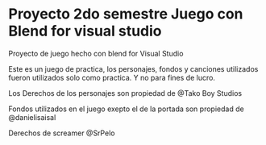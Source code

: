   # Proyecto 2do semestre Juego con Blend for visual studio
Proyecto de juego hecho con blend for Visual Studio

Este es un juego de practica, los personajes, fondos y canciones utilizados fueron utilizados solo como practica. Y no para fines de lucro.

Los Derechos de los personajes son propiedad de @Tako Boy Studios

Fondos utilizados en el juego exepto el de la portada son propiedad de @danielisaisal

Derechos de screamer @SrPelo
